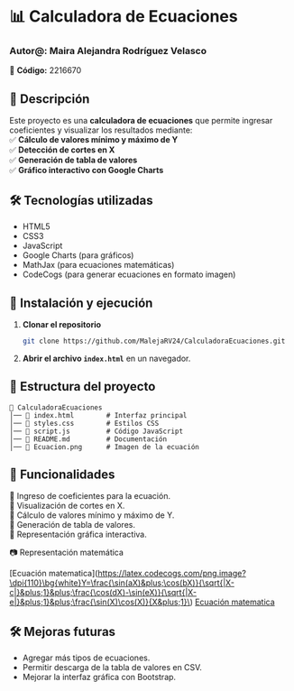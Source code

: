 # 📊 Calculadora de Ecuaciones  

### Autor@: **Maira Alejandra Rodríguez Velasco**  
🔢 **Código:** 2216670  

## 📌 Descripción  
Este proyecto es una **calculadora de ecuaciones** que permite ingresar coeficientes y visualizar los resultados mediante:  
✅ **Cálculo de valores mínimo y máximo de Y**  
✅ **Detección de cortes en X**  
✅ **Generación de tabla de valores**  
✅ **Gráfico interactivo con Google Charts**  

## 🛠️ Tecnologías utilizadas  
- HTML5  
- CSS3  
- JavaScript  
- Google Charts (para gráficos)  
- MathJax (para ecuaciones matemáticas)
- CodeCogs (para generar ecuaciones en formato imagen)

## 🚀 Instalación y ejecución  
1. **Clonar el repositorio**  
   ```sh
   git clone https://github.com/MalejaRV24/CalculadoraEcuaciones.git
   ```
2. **Abrir el archivo `index.html`** en un navegador.  

## 📂 Estructura del proyecto  
```
📁 CalculadoraEcuaciones
│── 📄 index.html        # Interfaz principal
│── 📄 styles.css        # Estilos CSS
│── 📄 script.js         # Código JavaScript
│── 📄 README.md         # Documentación
│── 📄 Ecuacion.png      # Imagen de la ecuación
```

## 📝 Funcionalidades  
🔹 Ingreso de coeficientes para la ecuación.  
🔹 Visualización de cortes en X.  
🔹 Cálculo de valores mínimo y máximo de Y.  
🔹 Generación de tabla de valores.  
🔹 Representación gráfica interactiva.  

📷 Representación matemática

[Ecuación matematica](https://latex.codecogs.com/png.image?\dpi{110}\bg{white}Y=\frac{\sin(aX)&plus;\cos(bX)}{\sqrt{|X-c|}&plus;1}&plus;\frac{\cos(dX)-\sin(eX)}{\sqrt{|X-e|}&plus;1}&plus;\frac{\sin(X)\cos(X)}{X&plus;1}\)
[Ecuación matematica](Ecuacion.png)

## 🛠️ Mejoras futuras  
- Agregar más tipos de ecuaciones.  
- Permitir descarga de la tabla de valores en CSV.  
- Mejorar la interfaz gráfica con Bootstrap.
